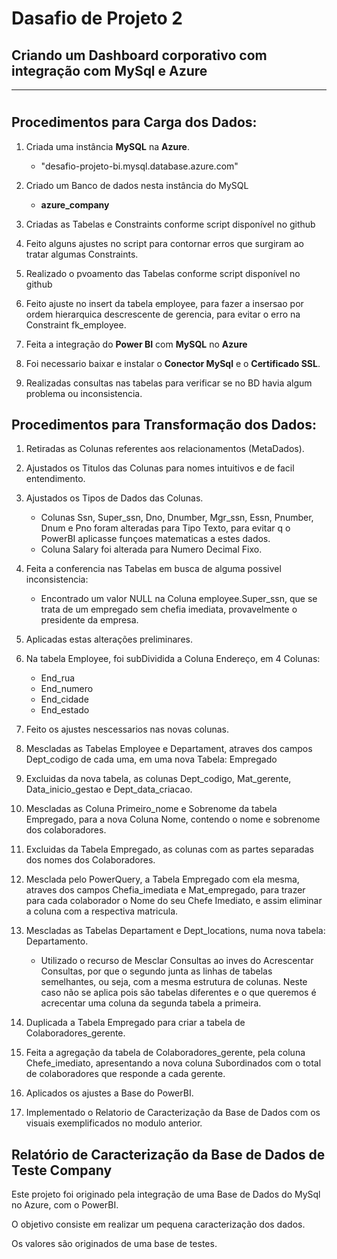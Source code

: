 # Dasafio de Projeto 2

##  Criando um Dashboard corporativo com integração com MySql e Azure

___
#

## Procedimentos para Carga dos Dados:

1.	Criada uma instância **MySQL** na **Azure**.
	- "desafio-projeto-bi.mysql.database.azure.com"

2.	Criado um Banco de dados nesta instância do MySQL
	- **azure_company**

3.	Criadas as Tabelas e Constraints conforme script disponível no github

4.  Feito alguns ajustes no script para contornar erros que surgiram ao tratar algumas Constraints.

5.	Realizado o pvoamento das Tabelas conforme script disponível no github

6.  Feito ajuste no insert da tabela employee, para fazer a insersao por ordem hierarquica descrescente de gerencia, para evitar o erro na Constraint fk_employee.

7.	Feita a integração do **Power BI** com **MySQL** no **Azure**

8.  Foi necessario baixar e instalar o **Conector MySql** e o **Certificado SSL**.

9.	Realizadas consultas nas tabelas para verificar se no BD havia algum problema ou inconsistencia. 


## Procedimentos para Transformação dos Dados:

1.	Retiradas as Colunas referentes aos relacionamentos (MetaDados).

2.	Ajustados os Titulos das Colunas para nomes intuitivos e de facil entendimento.

3.	Ajustados os Tipos de Dados das Colunas.
	- Colunas Ssn, Super_ssn, Dno, Dnumber, Mgr_ssn, Essn, Pnumber, Dnum e Pno foram alteradas para Tipo Texto, para evitar q o PowerBI aplicasse funçoes matematicas a estes dados.
	- Coluna Salary foi alterada para Numero Decimal Fixo.

4. 	Feita a conferencia nas Tabelas em busca de alguma possivel inconsistencia:
	- Encontrado um valor NULL na Coluna employee.Super_ssn, que se trata de um empregado sem chefia imediata, provavelmente o presidente da empresa.

5.	Aplicadas estas alterações preliminares.

6.	Na tabela Employee, foi subDividida a Coluna Endereço, em 4 Colunas:
	- End_rua
	- End_numero
	- End_cidade
	- End_estado

7.	Feito os ajustes nescessarios nas novas colunas.

8.	Mescladas as Tabelas Employee e Departament, atraves dos campos Dept_codigo de cada uma, em uma nova Tabela: Empregado

9.	Excluidas da nova tabela, as colunas Dept_codigo, Mat_gerente, Data_inicio_gestao e Dept_data_criacao.

10.	Mescladas as Coluna Primeiro_nome e Sobrenome da tabela Empregado, para a nova Coluna Nome, contendo o nome e sobrenome dos colaboradores.

11.	Excluidas da Tabela Empregado, as colunas com as partes separadas dos nomes dos Colaboradores.

12. Mesclada pelo PowerQuery, a Tabela Empregado com ela mesma, atraves dos campos Chefia_imediata e Mat_empregado, para trazer para cada colaborador o Nome do seu Chefe Imediato, e assim eliminar a coluna com a respectiva matricula.

13.	Mescladas as Tabelas Departament e Dept_locations, numa nova tabela: Departamento.
	- Utilizado o recurso de Mesclar Consultas ao inves do Acrescentar Consultas, por que o segundo junta as linhas de tabelas semelhantes, ou seja, com a mesma estrutura de colunas. Neste caso não se aplica pois são tabelas diferentes e o que queremos é acrecentar uma coluna da segunda tabela a primeira.

14.	Duplicada a Tabela Empregado para criar a tabela de Colaboradores_gerente.

15.	Feita a agregação da tabela de Colaboradores_gerente, pela coluna Chefe_imediato, apresentando a nova coluna Subordinados com o total de colaboradores que responde a cada gerente.

16.	Aplicados os ajustes a Base do PowerBI.

17. Implementado o Relatorio de Caracterização da Base de Dados com os visuais exemplificados no modulo anterior.


## Relatório de Caracterização da Base de Dados de Teste Company
Este projeto foi originado pela integração de uma Base de Dados do MySql no Azure, com o PowerBI. 

O objetivo consiste em realizar um pequena caracterização dos dados. 

Os valores são originados de uma base de testes.

